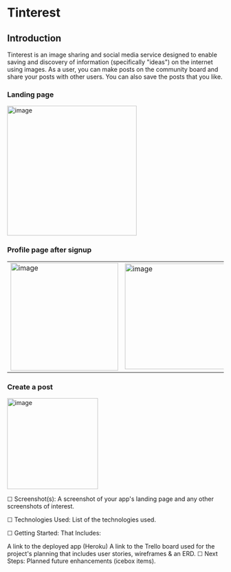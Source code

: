 # Tinterest

## Introduction

Tinterest is an image sharing and social media service designed to enable saving and discovery of information (specifically "ideas") on the internet using images. As a user, you can make posts on the community board and share your posts with other users. You can also save the posts that you like.

### Landing page
<img width="301" alt="image" src="https://user-images.githubusercontent.com/91228440/178107347-5703abf2-7970-44e7-8f20-8492a7c73488.png">

### Profile page after signup
<table>
  <tr>
    <td><img width="250" alt="image" src="https://user-images.githubusercontent.com/91228440/178106763-3bc8ba1f-f5df-4f55-a2da-05ef437b3475.png"></td>
    <td><img width="245" alt="image" src="https://user-images.githubusercontent.com/91228440/178106957-aea2fac8-7cbb-408d-af13-329b340dae06.png"></td
  </tr>
</table>

### Create a post
<img width="211" alt="image" src="https://user-images.githubusercontent.com/91228440/178106919-82b3b0a5-ab2e-4866-a3c0-ff5ea9dcb3b3.png">




☐ Screenshot(s): A screenshot of your app's landing page and any other screenshots of interest.

☐ Technologies Used: List of the technologies used.

☐ Getting Started: That Includes:

A link to the deployed app (Heroku)
A link to the Trello board used for the project's planning that includes user stories, wireframes & an ERD.
☐ Next Steps: Planned future enhancements (icebox items).
